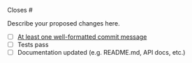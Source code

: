 Closes #

Describe your proposed changes here.

<!-- Checkboxes below this note can be erased if not applicable to your Pull Request. -->

- [ ] [At least one well-formatted commit message](https://www.conventionalcommits.org/en/v1.0.0-beta.3/)
- [ ] Tests pass
- [ ] Documentation updated (e.g. README.md, API docs, etc.)
